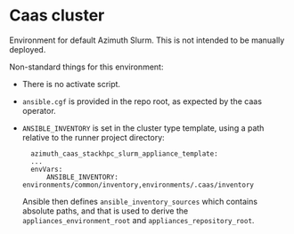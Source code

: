 # Caas cluster

Environment for default Azimuth Slurm. This is not intended to be manually deployed.

Non-standard things for this environment:
- There is no activate script.
- `ansible.cgf` is provided in the repo root, as expected by the caas operator.
- `ANSIBLE_INVENTORY` is set in the cluster type template, using a path relative to the 
  runner project directory:

        azimuth_caas_stackhpc_slurm_appliance_template:
        ...
        envVars:
            ANSIBLE_INVENTORY: environments/common/inventory,environments/.caas/inventory

    Ansible then defines `ansible_inventory_sources` which contains absolute paths, and 
    that is used to derive the `appliances_environment_root` and 
    `appliances_repository_root`.
